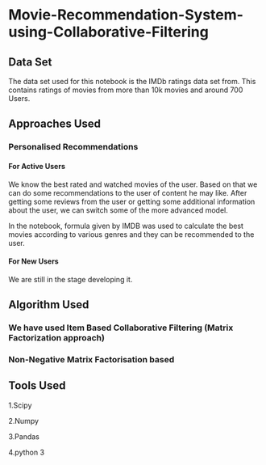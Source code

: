 # Movie-Recommendation-System-using-Collaborative-Filtering
## Data Set
The data set used for this notebook is the IMDb ratings data set from. This contains ratings of movies from more than 10k movies and around 700 Users.
## Approaches Used
### Personalised Recommendations
#### For Active Users
We know the best rated and watched movies of the user. Based on that we can do some recommendations to the user of content he may like. After getting some reviews from the user or getting some additional information about the user, we can switch some of the more advanced model.

In the notebook, formula given by IMDB was used to calculate the best movies according to various genres and they can be recommended to the user.

#### For New Users
We are still in the stage developing it.

## Algorithm Used
### We have used Item Based Collaborative Filtering (Matrix Factorization approach)
### Non-Negative Matrix Factorisation based

## Tools Used
1.Scipy

2.Numpy

3.Pandas

4.python 3
